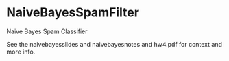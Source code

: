 # NaiveBayesSpamFilter
Naive Bayes Spam Classifier

See the naivebayesslides and naivebayesnotes and hw4.pdf for context and more info.
